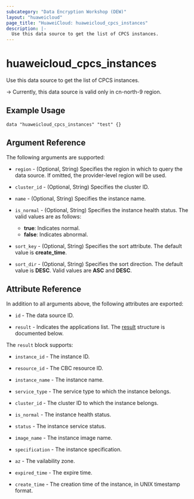 ```yaml
---
subcategory: "Data Encryption Workshop (DEW)"
layout: "huaweicloud"
page_title: "HuaweiCloud: huaweicloud_cpcs_instances"
description: |-
  Use this data source to get the list of CPCS instances.
---
```


# huaweicloud_cpcs_instances

Use this data source to get the list of CPCS instances.

-> Currently, this data source is valid only in cn-north-9 region.

## Example Usage

```hcl
data "huaweicloud_cpcs_instances" "test" {}
```

## Argument Reference

The following arguments are supported:

* `region` - (Optional, String) Specifies the region in which to query the data source.
  If omitted, the provider-level region will be used.

* `cluster_id` - (Optional, String) Specifies the cluster ID.

* `name` - (Optional, String) Specifies the instance name.

* `is_normal` - (Optional, String) Specifies the instance health status.
  The valid values are as follows:
  + **true**: Indicates normal.
  + **false**: Indicates abnormal.

* `sort_key` - (Optional, String) Specifies the sort attribute.
  The default value is **create_time**.

* `sort_dir` - (Optional, String) Specifies the sort direction.
  The default value is **DESC**. Valid values are **ASC** and **DESC**.

## Attribute Reference

In addition to all arguments above, the following attributes are exported:

* `id` - The data source ID.

* `result` - Indicates the applications list.
  The [result](#instances_result_struct) structure is documented below.

<a name="instances_result_struct"></a>
The `result` block supports:

* `instance_id` - The instance ID.

* `resource_id` - The CBC resource ID.

* `instance_name` - The instance name.

* `service_type` - The service type to which the instance belongs.

* `cluster_id` - The cluster ID to which the instance belongs.

* `is_normal` - The instance health status.

* `status` - The instance service status.

* `image_name` - The instance image name.

* `specification` - The instance specification.

* `az` - The vailability zone.

* `expired_time` - The expire time.

* `create_time` - The creation time of the instance, in UNIX timestamp format.
